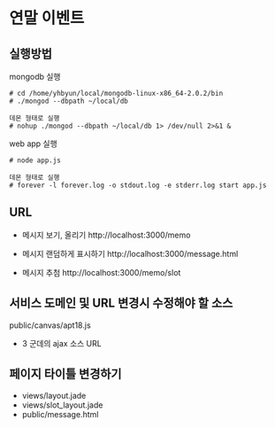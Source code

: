 # 연말 이벤트

## 실행방법

mongodb 실행

    # cd /home/yhbyun/local/mongodb-linux-x86_64-2.0.2/bin
    # ./mongod --dbpath ~/local/db

    데몬 형태로 실행 
    # nohup ./mongod --dbpath ~/local/db 1> /dev/null 2>&1 & 

web app 실행

    # node app.js

    데몬 형태로 실행
    # forever -l forever.log -o stdout.log -e stderr.log start app.js


## URL

- 메시지 보기, 올리기 
http://localhost:3000/memo

- 메시지 랜덤하게 표시하기
http://localhost:3000/message.html

- 메시지  추첨
http://localhost:3000/memo/slot


## 서비스 도메인 및 URL 변경시 수정해야 할 소스

public/canvas/apt18.js

- 3 군데의 ajax 소스 URL

## 페이지 타이틀 변경하기

- views/layout.jade
- views/slot_layout.jade
- public/message.html


